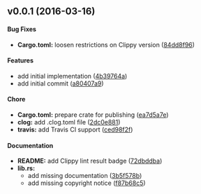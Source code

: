 <a name="v0.0.1"></a>
## v0.0.1 (2016-03-16)


#### Bug Fixes

* **Cargo.toml:**  loosen restrictions on Clippy version ([84dd8f96](https://github.com/indiv0/LazyCell/commit/84dd8f960000294f9dad47d776a41b98ed812981))

#### Features

*   add initial implementation ([4b39764a](https://github.com/indiv0/LazyCell/commit/4b39764a575bcb701dbd8047b966f72720fd18a4))
*   add initial commit ([a80407a9](https://github.com/indiv0/LazyCell/commit/a80407a907ef7c9401f120104663172f6965521a))

#### Chore

* **Cargo.toml:**  prepare crate for publishing ([ea7d5a7e](https://github.com/indiv0/LazyCell/commit/ea7d5a7e30e57c9e810032cc28c17ad5e3304c97))
* **clog:**  add .clog.toml file ([2dc0e881](https://github.com/indiv0/LazyCell/commit/2dc0e8818876a22d7f90f9daeb4854f2d697f7e2))
* **travis:**  add Travis CI support ([ced98f2f](https://github.com/indiv0/LazyCell/commit/ced98f2f9eb0e5a837c8a91e7d5f52e2a66afcf7))

#### Documentation

* **README:**  add Clippy lint result badge ([72dbddba](https://github.com/indiv0/LazyCell/commit/72dbddba98c26f261939b015989613b74c39575f))
* **lib.rs:**
  *  add missing documentation ([3b5f578b](https://github.com/indiv0/LazyCell/commit/3b5f578b0205b8877db8db222b146cb2f39fe937))
  *  add missing copyright notice ([f87b68c5](https://github.com/indiv0/LazyCell/commit/f87b68c55422186398ffe76d2c9ea809fea086d6))




